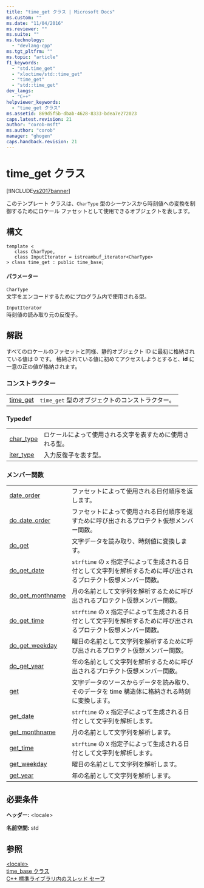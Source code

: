 ```yaml
---
title: "time_get クラス | Microsoft Docs"
ms.custom: ""
ms.date: "11/04/2016"
ms.reviewer: ""
ms.suite: ""
ms.technology: 
  - "devlang-cpp"
ms.tgt_pltfrm: ""
ms.topic: "article"
f1_keywords: 
  - "std.time_get"
  - "xloctime/std::time_get"
  - "time_get"
  - "std::time_get"
dev_langs: 
  - "C++"
helpviewer_keywords: 
  - "time_get クラス"
ms.assetid: 869d5f5b-dbab-4628-8333-bdea7e272023
caps.latest.revision: 21
author: "corob-msft"
ms.author: "corob"
manager: "ghogen"
caps.handback.revision: 21
---
```

# time_get クラス
[!INCLUDE[vs2017banner](../assembler/inline/includes/vs2017banner.md)]

このテンプレート クラスは、`CharType` 型のシーケンスから時刻値への変換を制御するためにロケール ファセットとして使用できるオブジェクトを表します。  
  
## 構文  
  
```  
template <  
   class CharType,  
   class InputIterator = istreambuf_iterator<CharType>  
> class time_get : public time_base;  
```  
  
#### パラメーター  
 `CharType`  
 文字をエンコードするためにプログラム内で使用される型。  
  
 `InputIterator`  
 時刻値の読み取り元の反復子。  
  
## 解説  
 すべてのロケールのファセットと同様、静的オブジェクト ID に最初に格納されている値は 0 です。  格納されている値に初めてアクセスしようとすると、**id** に一意の正の値が格納されます。  
  
### コンストラクター  
  
|||  
|-|-|  
|[time\_get](../Topic/time_get::time_get.md)|`time_get` 型のオブジェクトのコンストラクター。|  
  
### Typedef  
  
|||  
|-|-|  
|[char\_type](../Topic/time_get::char_type.md)|ロケールによって使用される文字を表すために使用される型。|  
|[iter\_type](../Topic/time_get::iter_type.md)|入力反復子を表す型。|  
  
### メンバー関数  
  
|||  
|-|-|  
|[date\_order](../Topic/time_get::date_order.md)|ファセットによって使用される日付順序を返します。|  
|[do\_date\_order](../Topic/time_get::do_date_order.md)|ファセットによって使用される日付順序を返すために呼び出されるプロテクト仮想メンバー関数。|  
|[do\_get](../Topic/time_get::do_get.md)|文字データを読み取り、時刻値に変換します。|  
|[do\_get\_date](../Topic/time_get::do_get_date.md)|`strftime` の `x` 指定子によって生成される日付として文字列を解析するために呼び出されるプロテクト仮想メンバー関数。|  
|[do\_get\_monthname](../Topic/time_get::do_get_monthname.md)|月の名前として文字列を解析するために呼び出されるプロテクト仮想メンバー関数。|  
|[do\_get\_time](../Topic/time_get::do_get_time.md)|`strftime` の `X` 指定子によって生成される日付として文字列を解析するために呼び出されるプロテクト仮想メンバー関数。|  
|[do\_get\_weekday](../Topic/time_get::do_get_weekday.md)|曜日の名前として文字列を解析するために呼び出されるプロテクト仮想メンバー関数。|  
|[do\_get\_year](../Topic/time_get::do_get_year.md)|年の名前として文字列を解析するために呼び出されるプロテクト仮想メンバー関数。|  
|[get](../Topic/time_get::get.md)|文字データのソースからデータを読み取り、そのデータを time 構造体に格納される時刻に変換します。|  
|[get\_date](../Topic/time_get::get_date.md)|`strftime` の `x` 指定子によって生成される日付として文字列を解析します。|  
|[get\_monthname](../Topic/time_get::get_monthname.md)|月の名前として文字列を解析します。|  
|[get\_time](../Topic/time_get::get_time.md)|`strftime` の `X` 指定子によって生成される日付として文字列を解析します。|  
|[get\_weekday](../Topic/time_get::get_weekday.md)|曜日の名前として文字列を解析します。|  
|[get\_year](../Topic/time_get::get_year.md)|年の名前として文字列を解析します。|  
  
## 必要条件  
 **ヘッダー:** \<locale\>  
  
 **名前空間:** std  
  
## 参照  
 [\<locale\>](../standard-library/locale.md)   
 [time\_base クラス](../Topic/time_base%20Class.md)   
 [C\+\+ 標準ライブラリ内のスレッド セーフ](../standard-library/thread-safety-in-the-cpp-standard-library.md)